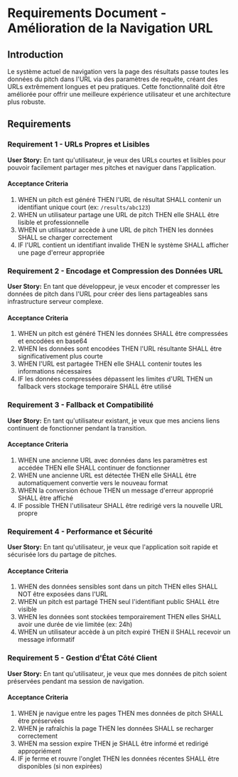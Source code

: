 # Requirements Document - Amélioration de la Navigation URL

## Introduction

Le système actuel de navigation vers la page des résultats passe toutes les données du pitch dans l'URL via des paramètres de requête, créant des URLs extrêmement longues et peu pratiques. Cette fonctionnalité doit être améliorée pour offrir une meilleure expérience utilisateur et une architecture plus robuste.

## Requirements

### Requirement 1 - URLs Propres et Lisibles

**User Story:** En tant qu'utilisateur, je veux des URLs courtes et lisibles pour pouvoir facilement partager mes pitches et naviguer dans l'application.

#### Acceptance Criteria

1. WHEN un pitch est généré THEN l'URL de résultat SHALL contenir un identifiant unique court (ex: `/results/abc123`)
2. WHEN un utilisateur partage une URL de pitch THEN elle SHALL être lisible et professionnelle
3. WHEN un utilisateur accède à une URL de pitch THEN les données SHALL se charger correctement
4. IF l'URL contient un identifiant invalide THEN le système SHALL afficher une page d'erreur appropriée

### Requirement 2 - Encodage et Compression des Données URL

**User Story:** En tant que développeur, je veux encoder et compresser les données de pitch dans l'URL pour créer des liens partageables sans infrastructure serveur complexe.

#### Acceptance Criteria

1. WHEN un pitch est généré THEN les données SHALL être compressées et encodées en base64
2. WHEN les données sont encodées THEN l'URL résultante SHALL être significativement plus courte
3. WHEN l'URL est partagée THEN elle SHALL contenir toutes les informations nécessaires
4. IF les données compressées dépassent les limites d'URL THEN un fallback vers stockage temporaire SHALL être utilisé

### Requirement 3 - Fallback et Compatibilité

**User Story:** En tant qu'utilisateur existant, je veux que mes anciens liens continuent de fonctionner pendant la transition.

#### Acceptance Criteria

1. WHEN une ancienne URL avec données dans les paramètres est accédée THEN elle SHALL continuer de fonctionner
2. WHEN une ancienne URL est détectée THEN elle SHALL être automatiquement convertie vers le nouveau format
3. WHEN la conversion échoue THEN un message d'erreur approprié SHALL être affiché
4. IF possible THEN l'utilisateur SHALL être redirigé vers la nouvelle URL propre

### Requirement 4 - Performance et Sécurité

**User Story:** En tant qu'utilisateur, je veux que l'application soit rapide et sécurisée lors du partage de pitches.

#### Acceptance Criteria

1. WHEN des données sensibles sont dans un pitch THEN elles SHALL NOT être exposées dans l'URL
2. WHEN un pitch est partagé THEN seul l'identifiant public SHALL être visible
3. WHEN les données sont stockées temporairement THEN elles SHALL avoir une durée de vie limitée (ex: 24h)
4. WHEN un utilisateur accède à un pitch expiré THEN il SHALL recevoir un message informatif

### Requirement 5 - Gestion d'État Côté Client

**User Story:** En tant qu'utilisateur, je veux que mes données de pitch soient préservées pendant ma session de navigation.

#### Acceptance Criteria

1. WHEN je navigue entre les pages THEN mes données de pitch SHALL être préservées
2. WHEN je rafraîchis la page THEN les données SHALL se recharger correctement
3. WHEN ma session expire THEN je SHALL être informé et redirigé appropriément
4. IF je ferme et rouvre l'onglet THEN les données récentes SHALL être disponibles (si non expirées)